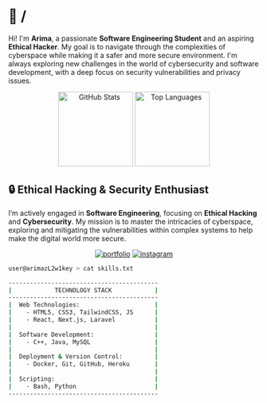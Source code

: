 
# 📂 /

Hi! I'm **Arima**, a passionate **Software Engineering Student** and an aspiring **Ethical Hacker**. My goal is to navigate through the complexities of cyberspace while making it a safer and more secure environment. I'm always exploring new challenges in the world of cybersecurity and software development, with a deep focus on security vulnerabilities and privacy issues.

<div align="center">
  <img src="https://github-readme-stats.vercel.app/api?username=arimakey&hide_title=false&hide_rank=false&show_icons=true&include_all_commits=true&count_private=true&disable_animations=false&theme=tokyonight&locale=en&hide_border=true&order=1" height="150" alt="GitHub Stats"  />
  <img src="https://github-readme-stats.vercel.app/api/top-langs?username=arimakey&locale=en&hide_title=false&layout=compact&card_width=320&langs_count=6&theme=tokyonight&hide_border=true&order=2" height="150" alt="Top Languages"  />
</div>


## 🔒 Ethical Hacking & Security Enthusiast

I’m actively engaged in **Software Engineering**, focusing on **Ethical Hacking** and **Cybersecurity**. My mission is to master the intricacies of cyberspace, exploring and mitigating the vulnerabilities within complex systems to help make the digital world more secure.


<div align="center">

[![portfolio](https://img.shields.io/badge/my_portfolio-000?style=for-the-badge&logo=ko-fi&logoColor=white)](https://arimakey.github.io/)
[![instagram](https://img.shields.io/badge/instagram-E4405F?style=for-the-badge&logo=instagram&logoColor=white)](https://www.instagram.com/arima_key/)

</div>



```bash
user@arimazL2w1key > cat skills.txt

------------------------------------------
|            TECHNOLOGY STACK            |
------------------------------------------
|  Web Technologies:                     |
|    - HTML5, CSS3, TailwindCSS, JS      |
|    - React, Next.js, Laravel           |
|                                        |
|  Software Development:                 |
|    - C++, Java, MySQL                  |
|                                        |
|  Deployment & Version Control:         |
|    - Docker, Git, GitHub, Heroku       |
|                                        |
|  Scripting:                            |
|    - Bash, Python                      |
------------------------------------------
```
